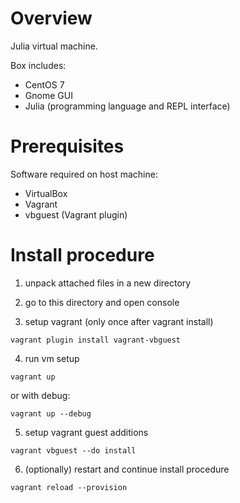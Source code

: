 # Overview

Julia virtual machine.

Box includes:
* CentOS 7
* Gnome GUI
* Julia (programming language and REPL interface)

# Prerequisites

Software required on host machine:
* VirtualBox
* Vagrant
* vbguest (Vagrant plugin)

# Install procedure

1) unpack attached files in a new directory

2) go to this directory and open console

3) setup vagrant (only once after vagrant install)

``vagrant plugin install vagrant-vbguest``

4) run vm setup

``vagrant up``

or with debug:

``vagrant up --debug``

5) setup vagrant guest additions

``vagrant vbguest --do install``

6) (optionally) restart and continue install procedure

``vagrant reload --provision``
